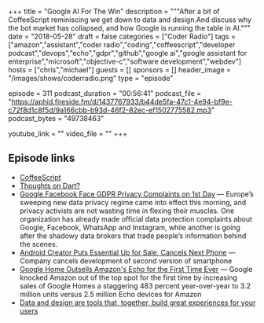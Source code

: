 +++
title = "Google AI For The Win"
description = """After a bit of CoffeeScript reminiscing we get down to data and design.And discuss why the bot market has collapsed, and how Google is running the table in AI."""
date = "2018-05-28"
draft = false
categories = ["Coder Radio"]
tags = ["amazon","assistant","coder radio","coding","coffeescript","developer podcast","devops","echo","gdpr","github","google ai","google assistant for enterprise","microsoft","objective-c","software development","webdev"]
hosts = ["chris","michael"]
guests = []
sponsors = []
header_image = "/images/shows/coderradio.png"
type = "episode"

episode = 311
podcast_duration = "00:56:41"
podcast_file = "https://aphid.fireside.fm/d/1437767933/b44de5fa-47c1-4e94-bf9e-c72f8d1c8f5d/9a166cbb-b93d-46f2-82ec-ef1502775582.mp3"
podcast_bytes = "49738463"

youtube_link = ""
video_file = ""
+++

## Episode links

  * [CoffeeScript](https://coffeescript.org/ "CoffeeScript")
  * [Thoughts on Dart?](https://pastebin.com/Xb3LMXPg "Thoughts on Dart?")
  * [Google Facebook Face GDPR Privacy Complaints on 1st Day](http://fortune.com/2018/05/25/google-facebook-gdpr-forced-consent/ "Google Facebook Face GDPR Privacy Complaints on 1st Day") — Europe’s sweeping new data privacy regime came into effect this morning, and privacy activists are not wasting time in flexing their muscles. One organization has already made official data protection complaints about Google, Facebook, WhatsApp and Instagram, while another is going after the shadowy data brokers that trade people’s information behind the scenes.
  * [Android Creator Puts Essential Up for Sale, Cancels Next Phone](https://www.bloomberg.com/news/articles/2018-05-24/andy-rubin-s-phone-maker-essential-is-said-to-consider-sale "Android Creator Puts Essential Up for Sale, Cancels Next Phone") — Company cancels development of second version of smartphone 
  * [Google Home Outsells Amazon's Echo for the First Time Ever](https://gizmodo.com/google-just-turned-a-huge-corner-in-the-smart-speaker-g-1826290334 "Google Home Outsells Amazon's Echo for the First Time Ever") — Google knocked Amazon out of the top spot for the first time by increasing sales of Google Homes a staggering 483 percent year-over-year to 3.2 million units versus 2.5 million Echo devices for Amazon
  * [Data and design are tools that, together, build great experiences for your users](https://www.oreilly.com/ideas/data-and-design-are-tools-that-together-build-great-experiences-for-your-users "Data and design are tools that, together, build great experiences for your users")

